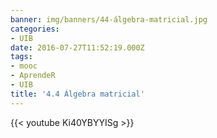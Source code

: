 ```yaml
---
banner: img/banners/44-álgebra-matricial.jpg
categories:
- UIB
date: 2016-07-27T11:52:19.000Z
tags:
- mooc
- AprendeR
- UIB
title: '4.4 Álgebra matricial'
---
```




{{< youtube Ki40YBYYISg >}}
